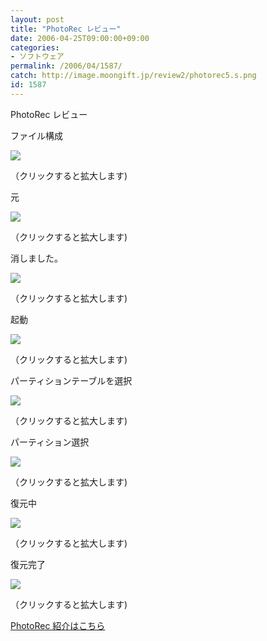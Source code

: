 ```yaml
---
layout: post
title: "PhotoRec レビュー"
date: 2006-04-25T09:00:00+09:00
categories:
- ソフトウェア
permalink: /2006/04/1587/
catch: http://image.moongift.jp/review2/photorec5.s.png
id: 1587
---
```

PhotoRec レビュー  
<!--more-->

ファイル構成

  

[![](http://image.moongift.jp/review2/photorec1.s.png)](http://image.moongift.jp/review2/photorec1.png)  
  
（クリックすると拡大します)

  

元

  

[![](http://image.moongift.jp/review2/photorec2.s.png)](http://image.moongift.jp/review2/photorec2.png)  
  
（クリックすると拡大します)

  

消しました。

  

[![](http://image.moongift.jp/review2/photorec3.s.png)](http://image.moongift.jp/review2/photorec3.png)  
  
（クリックすると拡大します)

  

起動

  

[![](http://image.moongift.jp/review2/photorec4.s.png)](http://image.moongift.jp/review2/photorec4.png)  
  
（クリックすると拡大します)

  

パーティションテーブルを選択

  

[![](http://image.moongift.jp/review2/photorec5.s.png)](http://image.moongift.jp/review2/photorec5.png)  
  
（クリックすると拡大します)

  

パーティション選択

  

[![](http://image.moongift.jp/review2/photorec6.s.png)](http://image.moongift.jp/review2/photorec6.png)  
  
（クリックすると拡大します)

  

復元中

  

[![](http://image.moongift.jp/review2/photorec7.s.png)](http://image.moongift.jp/review2/photorec7.png)  
  
（クリックすると拡大します)

  

復元完了

  

[![](http://image.moongift.jp/review2/photorec8.s.png)](http://image.moongift.jp/review2/photorec8.png)  
  
（クリックすると拡大します)

  

[PhotoRec 紹介はこちら](http://oss.moongift.jp/intro/i-1585.html)

